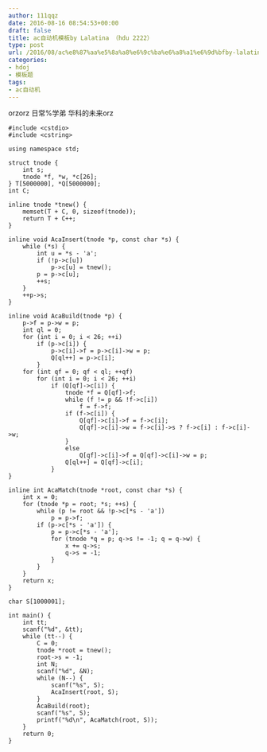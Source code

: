 ```yaml
---
author: 111qqz
date: 2016-08-16 08:54:53+00:00
draft: false
title: ac自动机模板by Lalatina （hdu 2222）
type: post
url: /2016/08/ac%e8%87%aa%e5%8a%a8%e6%9c%ba%e6%a8%a1%e6%9d%bfby-lalatina-%ef%bc%88hdu-2222%ef%bc%89/
categories:
- hdoj
- 模板题
tags:
- ac自动机
---
```


orzorz 日常%学弟  华科的未来orz

 

    
    #include <cstdio>
    #include <cstring>
    
    using namespace std;
    
    struct tnode {
        int s;
        tnode *f, *w, *c[26];
    } T[5000000], *Q[5000000];
    int C;
    
    inline tnode *tnew() {
        memset(T + C, 0, sizeof(tnode));
        return T + C++;
    }
    
    inline void AcaInsert(tnode *p, const char *s) {
        while (*s) {
            int u = *s - 'a';
            if (!p->c[u])
                p->c[u] = tnew();
            p = p->c[u];
            ++s;
        }
        ++p->s;
    }
    
    inline void AcaBuild(tnode *p) {
        p->f = p->w = p;
        int ql = 0;
        for (int i = 0; i < 26; ++i)
            if (p->c[i]) {
                p->c[i]->f = p->c[i]->w = p;
                Q[ql++] = p->c[i];
            }
        for (int qf = 0; qf < ql; ++qf)
            for (int i = 0; i < 26; ++i)
                if (Q[qf]->c[i]) {
                    tnode *f = Q[qf]->f;
                    while (f != p && !f->c[i])
                        f = f->f;
                    if (f->c[i]) {
                        Q[qf]->c[i]->f = f->c[i];
                        Q[qf]->c[i]->w = f->c[i]->s ? f->c[i] : f->c[i]->w;
                    }
                    else
                        Q[qf]->c[i]->f = Q[qf]->c[i]->w = p;
                    Q[ql++] = Q[qf]->c[i];
                }
    }
    
    inline int AcaMatch(tnode *root, const char *s) {
        int x = 0;
        for (tnode *p = root; *s; ++s) {
            while (p != root && !p->c[*s - 'a'])
                p = p->f;
            if (p->c[*s - 'a']) {
                p = p->c[*s - 'a'];
                for (tnode *q = p; q->s != -1; q = q->w) {
                    x += q->s;
                    q->s = -1;
                }
            }
        }
        return x;
    }
    
    char S[1000001];
    
    int main() {
        int tt;
        scanf("%d", &tt);
        while (tt--) {
            C = 0;
            tnode *root = tnew();
            root->s = -1;
            int N;
            scanf("%d", &N);
            while (N--) {
                scanf("%s", S);
                AcaInsert(root, S);
            }
            AcaBuild(root);
            scanf("%s", S);
            printf("%d\n", AcaMatch(root, S));
        }
        return 0;
    }



